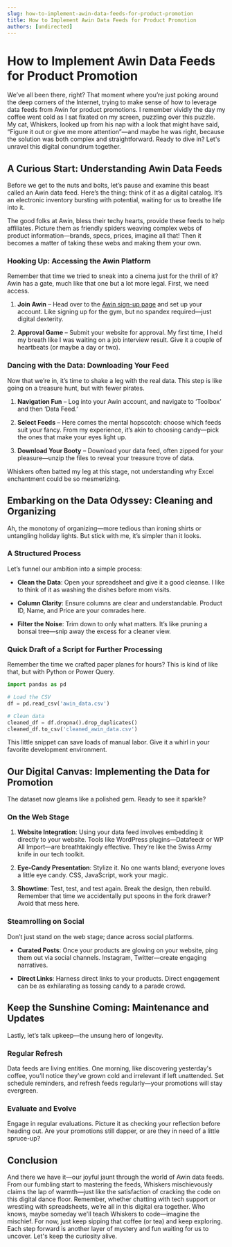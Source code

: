 ```yaml
---
slug: how-to-implement-awin-data-feeds-for-product-promotion
title: How to Implement Awin Data Feeds for Product Promotion
authors: [undirected]
---
```



# How to Implement Awin Data Feeds for Product Promotion

We’ve all been there, right? That moment where you’re just poking around the deep corners of the Internet, trying to make sense of how to leverage data feeds from Awin for product promotions. I remember vividly the day my coffee went cold as I sat fixated on my screen, puzzling over this puzzle. My cat, Whiskers, looked up from his nap with a look that might have said, “Figure it out or give me more attention”—and maybe he was right, because the solution was both complex and straightforward. Ready to dive in? Let's unravel this digital conundrum together.

## A Curious Start: Understanding Awin Data Feeds

Before we get to the nuts and bolts, let’s pause and examine this beast called an Awin data feed. Here’s the thing: think of it as a digital catalog. It’s an electronic inventory bursting with potential, waiting for us to breathe life into it.

The good folks at Awin, bless their techy hearts, provide these feeds to help affiliates. Picture them as friendly spiders weaving complex webs of product information—brands, specs, prices, imagine all that! Then it becomes a matter of taking these webs and making them your own.

### Hooking Up: Accessing the Awin Platform

Remember that time we tried to sneak into a cinema just for the thrill of it? Awin has a gate, much like that one but a lot more legal. First, we need access. 

1. **Join Awin** – Head over to the [Awin sign-up page](https://www.awin.com/us) and set up your account. Like signing up for the gym, but no spandex required—just digital dexterity.
   
2. **Approval Game** – Submit your website for approval. My first time, I held my breath like I was waiting on a job interview result. Give it a couple of heartbeats (or maybe a day or two).

### Dancing with the Data: Downloading Your Feed

Now that we’re in, it’s time to shake a leg with the real data. This step is like going on a treasure hunt, but with fewer pirates.

1. **Navigation Fun** – Log into your Awin account, and navigate to ‘Toolbox’ and then ‘Data Feed.’
   
2. **Select Feeds** – Here comes the mental hopscotch: choose which feeds suit your fancy. From my experience, it’s akin to choosing candy—pick the ones that make your eyes light up.
   
3. **Download Your Booty** – Download your data feed, often zipped for your pleasure—unzip the files to reveal your treasure trove of data.

Whiskers often batted my leg at this stage, not understanding why Excel enchantment could be so mesmerizing.

## Embarking on the Data Odyssey: Cleaning and Organizing

Ah, the monotony of organizing—more tedious than ironing shirts or untangling holiday lights. But stick with me, it’s simpler than it looks.

### A Structured Process

Let’s funnel our ambition into a simple process:

- **Clean the Data**: Open your spreadsheet and give it a good cleanse. I like to think of it as washing the dishes before mom visits.
  
- **Column Clarity**: Ensure columns are clear and understandable. Product ID, Name, and Price are your comrades here. 

- **Filter the Noise**: Trim down to only what matters. It’s like pruning a bonsai tree—snip away the excess for a cleaner view.

### Quick Draft of a Script for Further Processing

Remember the time we crafted paper planes for hours? This is kind of like that, but with Python or Power Query.

```python
import pandas as pd

# Load the CSV
df = pd.read_csv('awin_data.csv') 

# Clean data
cleaned_df = df.dropna().drop_duplicates()
cleaned_df.to_csv('cleaned_awin_data.csv')
```

This little snippet can save loads of manual labor. Give it a whirl in your favorite development environment.

## Our Digital Canvas: Implementing the Data for Promotion

The dataset now gleams like a polished gem. Ready to see it sparkle?

### On the Web Stage

1. **Website Integration**: Using your data feed involves embedding it directly to your website. Tools like WordPress plugins—Datafeedr or WP All Import—are breathtakingly effective. They’re like the Swiss Army knife in our tech toolkit.
   
2. **Eye-Candy Presentation**: Stylize it. No one wants bland; everyone loves a little eye candy. CSS, JavaScript, work your magic.

3. **Showtime**: Test, test, and test again. Break the design, then rebuild. Remember that time we accidentally put spoons in the fork drawer? Avoid that mess here.

### Steamrolling on Social

Don’t just stand on the web stage; dance across social platforms.

- **Curated Posts**: Once your products are glowing on your website, ping them out via social channels. Instagram, Twitter—create engaging narratives.
  
- **Direct Links**: Harness direct links to your products. Direct engagement can be as exhilarating as tossing candy to a parade crowd.

## Keep the Sunshine Coming: Maintenance and Updates

Lastly, let’s talk upkeep—the unsung hero of longevity.

### Regular Refresh

Data feeds are living entities. One morning, like discovering yesterday's coffee, you’ll notice they’ve grown cold and irrelevant if left unattended. Set schedule reminders, and refresh feeds regularly—your promotions will stay evergreen.

### Evaluate and Evolve

Engage in regular evaluations. Picture it as checking your reflection before heading out. Are your promotions still dapper, or are they in need of a little spruce-up?

## Conclusion

And there we have it—our joyful jaunt through the world of Awin data feeds. From our fumbling start to mastering the feeds, Whiskers mischievously claims the lap of warmth—just like the satisfaction of cracking the code on this digital dance floor. Remember, whether chatting with tech support or wrestling with spreadsheets, we’re all in this digital era together. Who knows, maybe someday we'll teach Whiskers to code—imagine the mischief. For now, just keep sipping that coffee (or tea) and keep exploring. Each step forward is another layer of mystery and fun waiting for us to uncover. Let's keep the curiosity alive.